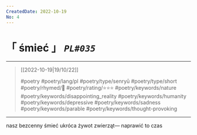 ```yaml
---
CreatedDate: 2022-10-19
No: 4
---
```

# &#12300; śmieć &#12301; *`PL#035`*

---

> [[2022-10-19|19/10/22]]
> 
> #poetry 
> #poetry/lang/pl 
> #poetry/type/senryū #poetry/type/short 
> #poetry/rhymed/🔴 
> #poetry/rating/⭐⭐⭐ 
> #poetry/keywords/nature #poetry/keywords/disappointing_reality #poetry/keywords/humanity #poetry/keywords/depressive #poetry/keywords/sadness #poetry/keywords/parable #poetry/keywords/thought-provoking  

---

nasz bezcenny śmieć
ukróca żywot zwierząt—
naprawić to czas